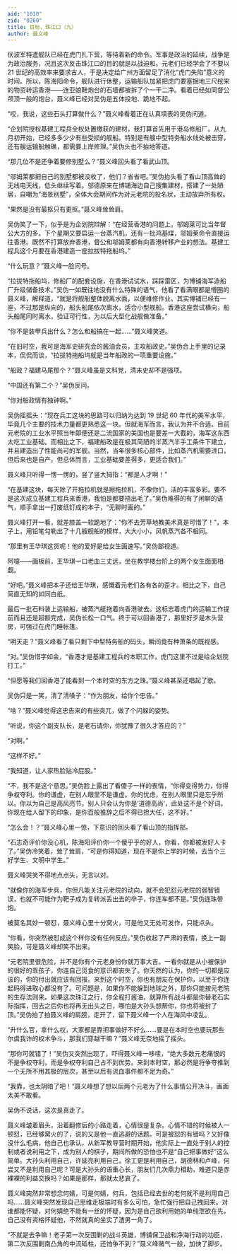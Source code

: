 ```yaml
---
aid: "1010"
zid: "0260"
title: 目标，珠江口（九）
author: 聂义峰
---
```


伏波军特遣舰队已经在虎门扎下营，等待着新的命令。军事是政治的延续，战争是为政治服务，况且这次反击珠江口的目的就是以战迫和。元老们已经学会了不要以 21 世纪的高效率来要求古人，于是决定给广州方面留足了消化“虎门失陷”意义的时间。所以，陈海阳命令，舰队进行休整，运输船队加紧把虎门要塞掘地三尺挖来的物资转运香港——连亚娘鞋炮台的石墙都被拆了个一干二净。看着已经如同督公颅顶一般的炮台，聂义峰已经对吴伪是五体投地、跪地不起。

“哎，我说，这些石头打算做什么？”聂义峰看着正在认真填表的吴伪问道。

“企划院授权基建工程兵全权处置缴获的建材，我打算首先用于港岛修船厂。从九月初开始，已经多多少少有些受损的舰船。特别是有艘中型特务船水线处被击穿，还有艘运输船触礁，都需要上岸修理。”吴伪头也不抬地答道。

“那几位不是还争着要修别墅么？”聂义峰回头看了看武山顶。

“邬姆莱都把自己的别墅都被没收了，他们？省省吧。”吴伪抬头看了看山顶高耸的无线电天线，低头继续写着。邬德原来在博铺海边自己搜集建材，搭建了一处陋居，自嘲为“海景别墅”，全体大会期间作为对元老院的投名状，主动放弃所有权。

“果然是没有最抠只有更抠。”聂义峰耸耸肩。

吴伪笑了一下，似乎是为企划院辩解：“在经营香港的问题上，邬姆莱可比当年督公大方的多。下个星期又要启运一台蒸汽机，还有一批鸿基煤，邬姆莱命令直接运往香港。既然不打算放弃香港，督公和邬姆莱都有向香港转移产业的想法。基建工程兵这个月要在香港建造一座拉拔特拖船坞。”

“什么玩意？”聂义峰一脸问号。

“拉拔特拖船坞，修船厂的配套设施，在香港试试水，踩踩雷区，为博铺海军造船厂升级储备技术。”吴伪一如既往地没有什么特殊的语气，他看了看满眼都是懵圈的聂义峰，解释道，“就是将舰船整体脱离水面，以便维修作业。其实博铺已经有一座，不过那是纵向的，船头船尾依次离水，适合小型舰船。香港这座尝试横向，船头船尾同时离水，验证可行性，为以后大型化战舰做准备。”

“你不是装甲兵出什么？怎么和船搞在一起……”聂义峰笑道。

“在旧时空，我可是海军史研究会的酱油会员，主攻船政史。”吴伪合上手里的记录本，侃侃而谈，“拉拔特拖船坞就是当年船政的一项重要设施。”

“船政？福建马尾那个？”聂义峰虽是文科党，清末史却不是强项。

“中国还有第二个？”吴伪反问。

“你对船政情有独钟啊。”

吴伪摇摇头：“现在兵工这块的思路可以归纳为达到 19 世纪 60 年代的美军水平，毕竟几个主要的技术力量都更熟悉这一块。但就海军而言，我认为并不合适。目前元老院的工业水平照当年即便还是二流国家的美国也是要差一大截的，海军这东西太吃工业基础。而相比之下，福建船政是在极其简陋的半蒸汽半手工条件下建立，并且建造出了性能尚可的军舰。当然，当年很多核心部件，比如蒸汽机需要进口，但后来也是自产。但总体而言，工业基础要差得多，更适合我们。”

聂义峰只听得一愣一愣的，竖了竖大拇指：“都是人才啊！”

“在基建这块，每天除了开拖拉机就是擦拖拉机，不像你们，活的丰富多彩。要不是这次成立基建工程兵来香港，我怕是都要捂出毛了。”吴伪难得的有了闲聊的语气，顺手拿出一打废纸钉成的本子，“无聊时画的。”

聂义峰打开一看，就差膝盖一软跪地了：“你不去芳草地教美术真是可惜了！”，本子上，用铅笔勾勒出了十几艘舰船的模样，大大小小，风帆蒸汽各不相同。

“那里有王华琪这货呢！他的爱好是给女生画速写。”吴伪鄙视道。

阿嚏——画板前，王华琪一口老血三丈远，坐在教学楼台阶上的两个女生面面相觑。

“好吧。”聂义峰把本子还给王华琪，感慨着元老们各有各的歪才。相比之下，自己简直无知的如同白纸。

最后一批石料装上运输船，被蒸汽艇拖着向香港驶去。这标志着虎门的运输工作提前而且还是超额完成，吴伪长松一口气。终于可以回香港了，那里好歹是木头营房，可强过在虎门睡帐篷。

“明天走？”聂义峰看了看只剩下中型特务船的码头，瞬间竟有种萧条的既视感。

“对。”吴伪惜字如金，“香港才是基建工程兵的本职工作，虎门这里不过是给企划院打工。”

“但愿等我们回香港了能看到一个本时空的东方之珠。”聂义峰甚至还唱起了歌。

吴伪只是一笑，清了清嗓子：“作为朋友，给你个忠告。”

“啥？”聂义峰觉得这忠告来的有些突兀，做了个闪躲的姿势。

“听说，你这个副支队长，是老石请你，你犹豫了很久才答应的？”

“对啊。”

“这样不好。”

“我知道，让人家热脸贴冷屁股。”

“不，我不是这个意思。”吴伪脸上露出了看傻子一样的表情，“你得变得势力，你得争权夺利。你的谦虚，在别人眼里不是谦虚。你的忧虑，在别人眼里只是忘乎所以。你以为自己是高风亮节，别人只会认为你是‘道德高尚’，此处这不是个好词。你现在给人留下的印象，是你百般推辞之后不得已担大任，这不好。”

“怎么会！？”聂义峰心里一惊，下意识的回头看了看山顶的指挥部。

“石志奇评价你没心机，陈海阳评价你一个傻乎乎的好人，你看，你都被发好人卡了。”吴伪冷笑着，耸了耸肩，“可是你得知道，现在不是你上学的时候，去当个三好学生、文明中学生。”

聂义峰哭笑不得地点点头，无言以对。

“就像你的海军步兵，你但凡能关注元老院的动向，就不会犯怼元老院的弱智错误，也就不可能作为靶子成为复转派丢出去的卒子，你连车都不是。”吴伪连珠带炮。

被莫名其妙一顿怼，聂义峰心里十分窝火，可是他又无处可发作，只能点头。

“你看，你突然被怼成这个样你没有任何反应。”吴伪收起了严肃的表情，换上一副笑脸，可是聂义峰却笑不出来。

“元老院里很危险，并不是你有个元老身份你就万事大吉。一看你就是从小被保护的很好的乖孩子，你连自己觅食的意识都丧失了。你天然的认为，你的一切都是应该的，你的付出就应该有回报。来到这个时空，你也有朋友在保护你，以至于你连起码得进取心都没有了。可问题是，如果你不能躲到地球之外，那你只能按元老院的生存法则来。如果这次珠江之行，你全程打酱油，就算所有战斗都是你替老石实际指挥，回去之后你也将再无出头之日，哪怕是大孙头想帮你，你也将被封了顶。”吴伪拍了拍聂义峰的肩膀，走开了，留下聂义峰一个人在海风中凌乱。

“升什么官，拿什么权，大家都是靠把事做好不好么……要是在本时空也要玩那些尔虞我诈的权术争斗，那我们穿越干嘛？”聂义峰无奈地摇了摇头。

“那你可就错了！”吴伪又突然出现了，吓得聂义峰一哆嗦，“绝大多数元老痛恨的不是争权夺利，而是争权夺利自己占不到优势。来到本时空，那必然是将争夺推到一个无所不用其极的层次，甚至以后有流血事件都不足为奇。”

“我靠，也太阴暗了吧！”聂义峰想了想以后两个元老为了什么事情公开决斗，画面太美不敢看。

吴伪不说话，这次是真走了。

聂义峰皱着眉头，沿着翻修后的小路走着，心情很是复杂。心情不错的时候被人一顿怼，已经够窝火的了，说的又是他一直逃避的话题。可是被怼的有错吗？又好像没什么毛病，他自己也承认，从新军教导营时期开始，他实际上一直处于别人的控制或者说利用之下，成为别人的棋子，期间所做的恐怕也不是“自己把事做好”这么简单。大孙头利用自己，许延亮利用自己，徐工更是利用自己，胡德林和卢峰，何尝又不是利用自己呢？可是大孙头的语重心长，朋友们几次鼎力相助，难道只是赤裸裸的利益交换吗？如果是那样，那就太悲哀了。

聂义峰突然非常想念何婧，可是何婧，何兵，包括已经去世的老何就不是利用自己吗……聂义峰突然发现自己思维走极端时有多么可怕，急忙强行把自己拽回来。对谁都能怀疑，对何婧绝不能有一丝的怀疑，因为是自己欲利用她的单纯泄欲在先，自己没有资格怀疑他，不然就真的坐实了渣男一角了。

“不就是去争嘛！老子第一次反围剿的战斗英雄，博铺保卫战和净海行动的功臣，第二次反围剿南凸角的中流砥柱，还怕争不到？”聂义峰赌气一般，加快了脚步。
